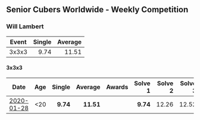 ## Senior Cubers Worldwide - Weekly Competition
### Will Lambert

| Event | Single | Average |
| -- | --: | --: |
| 3x3x3 | 9.74 | 11.51 |

#### 3x3x3

| Date | Age | Single | Average | Awards | Solve 1 | Solve 2 | Solve 3 | Video |
| :--: | :--: | --: | --: | :--: | --: | --: | --: | :-- |
| [2020-01-28](../3x3x3/results/2020-01-28.md) | <20 | **9.74** | **11.51** |  | **9.74** | 12.26 | 12.52 | [Link](https://www.facebook.com/Willislwynlambert/videos/10221470476215884/) |


<!-- Global site tag (gtag.js) - Google Analytics -->
<script async src="https://www.googletagmanager.com/gtag/js?id=UA-86348435-3"></script>
<script>window.dataLayer = window.dataLayer || []; function gtag() {dataLayer.push(arguments);} gtag('js', new Date()); gtag('config', 'UA-86348435-3');</script>
